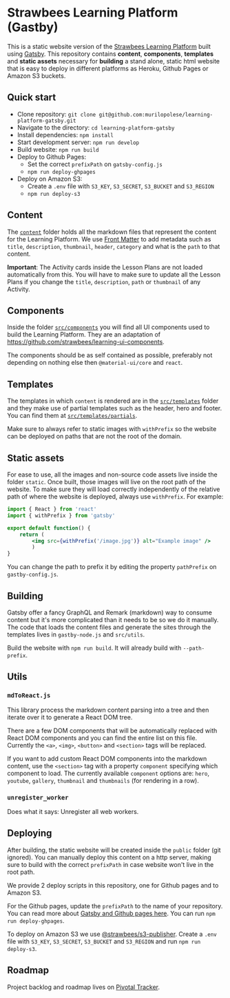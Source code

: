 # Strawbees Learning Platform (Gastby)

This is a static website version of the [Strawbees Learning Platform](https://learning.strawbees.com/) built using [Gatsby](https://www.gatsbyjs.org/). This repository contains **content**, **components**, **templates** and **static assets** necessary for **building** a stand alone, static html website that is easy to deploy in different platforms as Heroku, Github Pages or Amazon S3 buckets.

## Quick start

- Clone repository: `git clone git@github.com:murilopolese/learning-platform-gatsby.git`
- Navigate to the directory: `cd learning-platform-gatsby`
- Install dependencies: `npm install`
- Start development server: `npm run develop`
- Build website: `npm run build`
- Deploy to Github Pages:
	- Set the correct `prefixPath` on `gatsby-config.js`
	- `npm run deploy-ghpages`
- Deploy on Amazon S3:
	- Create a `.env` file with `S3_KEY`, `S3_SECRET`, `S3_BUCKET` and `S3_REGION`
	- `npm run deploy-s3`

## Content

The [`content`](https://github.com/murilopolese/learning-platform-gatsby/tree/develop/content) folder holds all the markdown files that represent the content for the Learning Platform. We use [Front Matter](https://jekyllrb.com/docs/front-matter/) to add metadata such as `title`, `description`, `thumbnail`, `header`, `category` and what is the `path` to that content.

**Important**: The Activity cards inside the Lesson Plans are not loaded automatically from this. You will have to make sure to update all the Lesson Plans if you change the `title`, `description`, `path` or `thumbnail` of any Activity.

## Components

Inside the folder [`src/components`](https://github.com/murilopolese/learning-platform-gatsby/tree/develop/src/components) you will find all UI components used to build the Learning Platform. They are an adaptation of https://github.com/strawbees/learning-ui-components.

The components should be as self contained as possible, preferably not depending on nothing else then `@material-ui/core` and `react`.

## Templates

The templates in which `content` is rendered are in the [`src/templates`](https://github.com/murilopolese/learning-platform-gatsby/tree/develop/src/templates) folder and they make use of partial templates such as the header, hero and footer. You can find them at [`src/templates/partials`](https://github.com/murilopolese/learning-platform-gatsby/tree/develop/src/templates/partials).

Make sure to always refer to static images with `withPrefix` so the website can be deployed on paths that are not the root of the domain.

## Static assets

For ease to use, all the images and non-source code assets live inside the folder `static`. Once built, those images will live on the root path of the website. To make sure they will load correctly independently of the relative path of where the website is deployed, always use `withPrefix`. For example:

```jsx
import { React } from 'react'
import { withPrefix } from 'gatsby'

export default function() {
	return (
		<img src={withPrefix('/image.jpg')} alt="Example image" />
		)
}
```

You can change the path to prefix it by editing the property `pathPrefix` on `gastby-config.js`.

## Building

Gatsby offer a fancy GraphQL and Remark (markdown) way to consume content but it's more complicated than it needs to be so we do it manually. The code that loads the content files and generate the sites through the templates lives in `gastby-node.js` and `src/utils`.

Build the website with `npm run build`. It will already build with `--path-prefix`.

## Utils

### `mdToReact.js`

This library process the markdown content parsing into a tree and then iterate over it to generate a React DOM tree.

There are a few DOM components that will be automatically replaced with React DOM components and you can find the entire list on this file. Currently the `<a>`, `<img>`, `<button>` and `<section>` tags will be replaced.

If you want to add custom React DOM components into the markdown content, use the `<section>` tag with a property `component` specifying which component to load. The currently available `component` options are: `hero`, `youtube`, `gallery`, `thumbnail` and `thumbnails` (for rendering in a row).

### `unregister_worker`

Does what it says: Unregister all web workers.

## Deploying

After building, the static website will be created inside the `public` folder (git ignored). You can manually deploy this content on a http server, making sure to build with the correct `prefixPath` in case website won't live in the root path.

We provide 2 deploy scripts in this repository, one for Github pages and to Amazon S3.

For the Github pages, update the `prefixPath` to the name of your repository. You can read more about [Gatsby and Github pages here](https://www.gatsbyjs.org/docs/how-gatsby-works-with-github-pages/). You can run `npm run deploy-ghpages`.

To deploy on Amazon S3 we use [@strawbees/s3-publisher](https://github.com/strawbees/s3-publisher). Create a `.env` file with `S3_KEY`, `S3_SECRET`, `S3_BUCKET` and `S3_REGION` and run `npm run deploy-s3`.

## Roadmap

Project backlog and roadmap lives on [Pivotal Tracker](https://www.pivotaltracker.com/n/projects/2422318).
